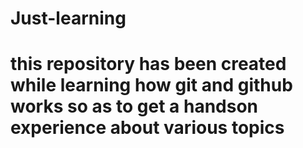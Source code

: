 # Just-learning
# this repository has been created while learning how git and github works so as to get a handson experience about various topics
